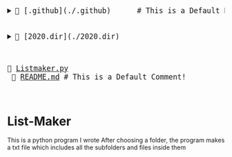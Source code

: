 <big><pre>
<details style="padding-left: 0px"> <summary>📂 [.github](./.github)      # This is a Default Markdownoooo</summary>
<details style="padding-left: 16px"> <summary>📂 [workflows](./.github/workflows) </summary>
📄 [pythonpackage.yml](./.github/workflows/pythonpackage.yml) # new</details></details>
              
<details style="padding-left: 0px"> <summary>📂 [2020.dir](./2020.dir) </summary>
          
📄 [abc.txt](./2020.dir/abc.txt) </details>
              
📄 [Listmaker.py](./Listmaker.py) <br/>
📄 [README.md](./README.md)    # This is a Default Comment!<br/>
</pre></big>

# List-Maker
This is a python program I wrote
After choosing a folder, the program makes a txt file which includes all the subfolders and files inside them

